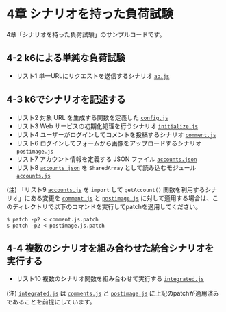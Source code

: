 # 4章 シナリオを持った負荷試験

4章「シナリオを持った負荷試験」のサンプルコードです。

## 4-2 k6による単純な負荷試験

- リスト1 単一URLにリクエストを送信するシナリオ [`ab.js`](ab.js)

## 4-3 k6でシナリオを記述する

- リスト2 対象 URL を生成する関数を定義した [`config.js`](config.js)
- リスト3 Web サービスの初期化処理を行うシナリオ [`initialize.js`](initialize.js)
- リスト4 ユーザーがログインしてコメントを投稿するシナリオ [`comment.js`](comment.js)
- リスト6  ログインしてフォームから画像をアップロードするシナリオ [`postimage.js`](postimage.js)
- リスト7 アカウント情報を定義する JSON ファイル [`accounts.json`](accounts.json)
- リスト8 [`accounts.json`](accounts.json) を `SharedArray` として読み込むモジュール [`accounts.js`](accounts.js)

(注) 「リスト9 [`accounts.js`](accounts.js) を `import` して `getAccount()` 関数を利用するシナリオ」にある変更を [`comment.js`](comment.js) と [`postimage.js`](postimage.js) に対して適用する場合は、このディレクトリで以下のコマンドを実行してpatchを適用してください。

```console
$ patch -p2 < comment.js.patch
$ patch -p2 < postimage.js.patch
```

## 4-4 複数のシナリオを組み合わせた統合シナリオを実行する

- リスト10 複数のシナリオ関数を組み合わせて実行する [`integrated.js`](integrated.js)

(注) [`integrated.js`](integrated.js) は [`comments.js`](comments.js) と [`postimage.js`](postimage.js) に上記のpatchが適用済みであることを前提にしています。
